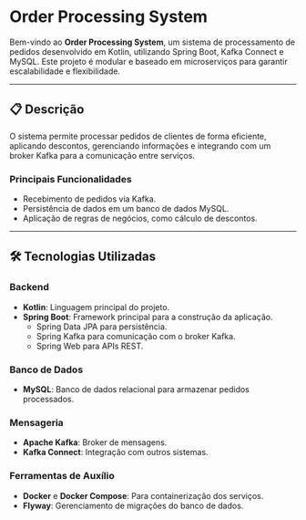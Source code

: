 # Order Processing System

Bem-vindo ao **Order Processing System**, um sistema de processamento de pedidos desenvolvido em Kotlin, utilizando Spring Boot, Kafka Connect e MySQL. Este projeto é modular e baseado em microserviços para garantir escalabilidade e flexibilidade.

---

## 📋 **Descrição**

O sistema permite processar pedidos de clientes de forma eficiente, aplicando descontos, gerenciando informações e integrando com um broker Kafka para a comunicação entre serviços.

### **Principais Funcionalidades**
- Recebimento de pedidos via Kafka.
- Persistência de dados em um banco de dados MySQL.
- Aplicação de regras de negócios, como cálculo de descontos.

---

## 🛠️ **Tecnologias Utilizadas**
### **Backend**
- **Kotlin**: Linguagem principal do projeto.
- **Spring Boot**: Framework principal para a construção da aplicação.
  - Spring Data JPA para persistência.
  - Spring Kafka para comunicação com o broker Kafka.
  - Spring Web para APIs REST.

### **Banco de Dados**
- **MySQL**: Banco de dados relacional para armazenar pedidos processados.

### **Mensageria**
- **Apache Kafka**: Broker de mensagens.
- **Kafka Connect**: Integração com outros sistemas.

### **Ferramentas de Auxílio**
- **Docker** e **Docker Compose**: Para containerização dos serviços.
- **Flyway**: Gerenciamento de migrações do banco de dados.
